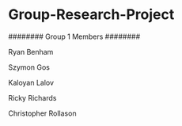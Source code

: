 # Group-Research-Project
 
  ######## Group 1 Members ########
  
  Ryan Benham     
  
  Szymon Gos
  
  Kaloyan Lalov
  
  Ricky Richards
  
  Christopher Rollason
 
 
 
 
